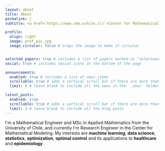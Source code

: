 ```yaml
---
layout: about
title: About
permalink: /
subtitle: <a href='https://www.cmm.uchile.cl/'>Center for Mathematical Modeling</a>

profile:
  align: right
  image: prof_pic.jpg
  image_circular: false # crops the image to make it circular


selected_papers: true # includes a list of papers marked as "selected={true}"
social: true # includes social icons at the bottom of the page

announcements:
  enabled: true # includes a list of news items
  scrollable: true # adds a vertical scroll bar if there are more than 3 news items
  limit: 5 # leave blank to include all the news in the `_news` folder

latest_posts:
  enabled: true
  scrollable: true # adds a vertical scroll bar if there are more than 3 new posts items
  limit: 3 # leave blank to include all the blog posts
---
```


I'm a Mathematical Engineer and MSc in Applied Mathematics from the University of Chile, and currently I'm Research Engineer in the Center for Mathematical Modeling. My interests are **machine learning**, **data science**, **statistics**, **optimization**, **optimal control** and its applications to **healthcare** and **epidemiology**.

